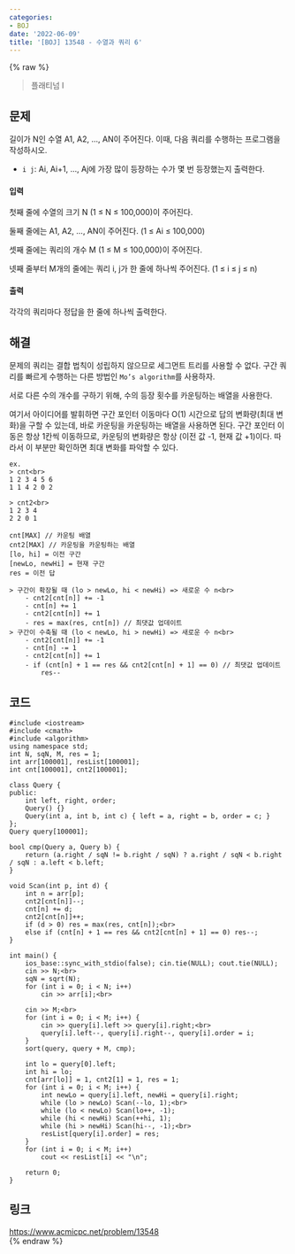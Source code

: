 ```yaml
---
categories:
- BOJ
date: '2022-06-09'
title: '[BOJ] 13548 - 수열과 쿼리 6'
---
```


{% raw %}
> 플래티넘 I<br>

## 문제
길이가 N인 수열 A1, A2, ..., AN이 주어진다. 이때, 다음 쿼리를 수행하는 프로그램을 작성하시오.

-   `i j`: Ai, Ai+1, ..., Aj에 가장 많이 등장하는 수가 몇 번 등장했는지 출력한다.

#### 입력
첫째 줄에 수열의 크기 N (1 ≤ N ≤ 100,000)이 주어진다.

둘째 줄에는 A1, A2, ..., AN이 주어진다. (1 ≤ Ai ≤ 100,000)

셋째 줄에는 쿼리의 개수 M (1 ≤ M ≤ 100,000)이 주어진다.

넷째 줄부터 M개의 줄에는 쿼리 i, j가 한 줄에 하나씩 주어진다. (1 ≤ i ≤ j ≤ n)

#### 출력
각각의 쿼리마다 정답을 한 줄에 하나씩 출력한다.

## 해결
문제의 쿼리는 결합 법칙이 성립하지 않으므로 세그먼트 트리를 사용할 수 없다. 구간 쿼리를 빠르게 수행하는 다른 방법인 `Mo’s algorithm`를 사용하자.

서로 다른 수의 개수를 구하기 위해, 수의 등장 횟수를 카운팅하는 배열을 사용한다.

여기서 아이디어를 발휘하면 구간 포인터 이동마다 O(1) 시간으로 답의 변화량(최대 변화)을 구할 수 있는데, 바로 카운팅을 카운팅하는 배열을 사용하면 된다. 구간 포인터 이동은 항상 1칸씩 이동하므로, 카운팅의 변화량은 항상 (이전 값 -1, 현재 값 +1)이다. 따라서 이 부분만 확인하면 최대 변화를 파악할 수 있다.
```
ex.
> cnt<br>
1 2 3 4 5 6
1 1 4 2 0 2

> cnt2<br>
1 2 3 4
2 2 0 1
```

```
cnt[MAX] // 카운팅 배열
cnt2[MAX] // 카운팅을 카운팅하는 배열
[lo, hi] = 이전 구간
[newLo, newHi] = 현재 구간
res = 이전 답

> 구간이 확장될 때 (lo > newLo, hi < newHi) => 새로운 수 n<br>
	- cnt2[cnt[n]] += -1
	- cnt[n] += 1
	- cnt2[cnt[n]] += 1
	- res = max(res, cnt[n]) // 최댓값 업데이트
> 구간이 수축될 때 (lo < newLo, hi > newHi) => 새로운 수 n<br>
	- cnt2[cnt[n]] += -1
	- cnt[n] -= 1
	- cnt2[cnt[n]] += 1
	- if (cnt[n] + 1 == res && cnt2[cnt[n] + 1] == 0) // 최댓값 업데이트
		res--
```

## 코드
```
#include <iostream>
#include <cmath>
#include <algorithm>
using namespace std;
int N, sqN, M, res = 1;
int arr[100001], resList[100001];
int cnt[100001], cnt2[100001];

class Query {
public:
	int left, right, order;
	Query() {}
	Query(int a, int b, int c) { left = a, right = b, order = c; }
};
Query query[100001];

bool cmp(Query a, Query b) {
	return (a.right / sqN != b.right / sqN) ? a.right / sqN < b.right / sqN : a.left < b.left;
}

void Scan(int p, int d) {
	int n = arr[p];
	cnt2[cnt[n]]--;
	cnt[n] += d;
	cnt2[cnt[n]]++;
	if (d > 0) res = max(res, cnt[n]);<br>
	else if (cnt[n] + 1 == res && cnt2[cnt[n] + 1] == 0) res--;
}

int main() {
	ios_base::sync_with_stdio(false); cin.tie(NULL); cout.tie(NULL);
	cin >> N;<br>
	sqN = sqrt(N);
	for (int i = 0; i < N; i++)
		cin >> arr[i];<br>

	cin >> M;<br>
	for (int i = 0; i < M; i++) {
		cin >> query[i].left >> query[i].right;<br>
		query[i].left--, query[i].right--, query[i].order = i;
	}
	sort(query, query + M, cmp);

	int lo = query[0].left;
	int hi = lo;
	cnt[arr[lo]] = 1, cnt2[1] = 1, res = 1;
	for (int i = 0; i < M; i++) {
		int newLo = query[i].left, newHi = query[i].right;
		while (lo > newLo) Scan(--lo, 1);<br>
		while (lo < newLo) Scan(lo++, -1);
		while (hi < newHi) Scan(++hi, 1);
		while (hi > newHi) Scan(hi--, -1);<br>
		resList[query[i].order] = res;
	}
	for (int i = 0; i < M; i++)
		cout << resList[i] << "\n";

	return 0;
}
```

## 링크
https://www.acmicpc.net/problem/13548<br>
{% endraw %}